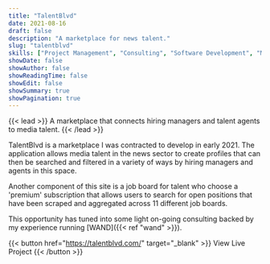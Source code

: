 ```yaml
---
title: "TalentBlvd"
date: 2021-08-16
draft: false
description: "A marketplace for news talent."
slug: "talentblvd"
skills: ["Project Management", "Consulting", "Software Development", "Marketplaces", "UI/UX Design", "Node.js", "React"]
showDate: false
showAuthor: false
showReadingTime: false
showEdit: false
showSummary: true
showPagination: true
---
```


{{< lead >}}
A marketplace that connects hiring managers and talent agents to media talent. 
{{< /lead >}}

TalentBlvd is a marketplace I was contracted to develop in early 2021. The application allows media talent in the news sector to create profiles that can then be searched and filtered in a variety of ways by hiring managers and agents in this space. 

Another component of this site is a job board for talent who choose a 'premium' subscription that allows users to search for open positions that have been scraped and aggregated across 11 different job boards. 

This opportunity has tuned into some light on-going consulting backed by my experience running [WAND]({{< ref "wand" >}}).

{{< button href="https://talentblvd.com/" target="_blank" >}}
View Live Project
{{< /button >}}